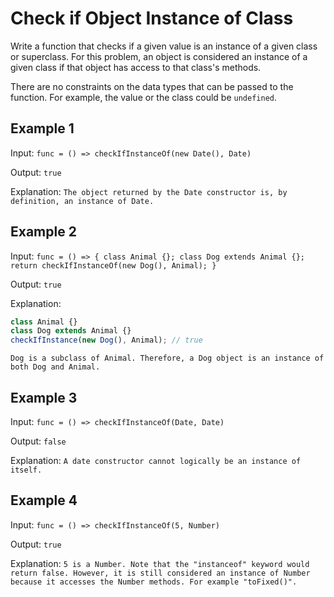 # Check if Object Instance of Class

Write a function that checks if a given value is an instance of a given class or superclass. For this problem, an object is considered an instance of a given class if that object has access to that class's methods.

There are no constraints on the data types that can be passed to the function. For example, the value or the class could be `undefined`.

## Example 1

Input: `func = () => checkIfInstanceOf(new Date(), Date)`

Output: `true`

Explanation: `The object returned by the Date constructor is, by definition, an instance of Date.`

## Example 2

Input: `func = () => { class Animal {}; class Dog extends Animal {}; return checkIfInstanceOf(new Dog(), Animal); }`

Output: `true`

Explanation:

```typescript
class Animal {}
class Dog extends Animal {}
checkIfInstance(new Dog(), Animal); // true
```

`Dog is a subclass of Animal. Therefore, a Dog object is an instance of both Dog and Animal.`

## Example 3

Input: `func = () => checkIfInstanceOf(Date, Date)`

Output: `false`

Explanation: `A date constructor cannot logically be an instance of itself.`

## Example 4

Input: `func = () => checkIfInstanceOf(5, Number)`

Output: `true`

Explanation: `5 is a Number. Note that the "instanceof" keyword would return false. However, it is still considered an instance of Number because it accesses the Number methods. For example "toFixed()".`
